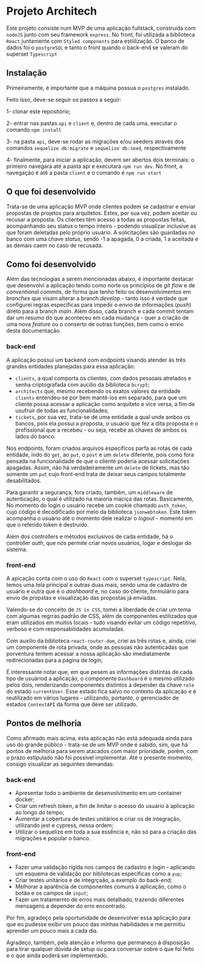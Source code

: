 # Projeto Architech

Este projeto consiste num MVP de uma aplicação fullstack, construida com `nodeJS` junto com seu framework `express`. No front, foi utilizada a biblioteca `React` juntamente com `Styled components` para estiilização. O banco de dados foi o `postgreSQL` e tanto o front quando o back-end se valeram do superset `Typescript`

## Instalação
Primeiramente, é importante que a máquina possua o `postgres` instalado.

Feito isso, deve-se seguir os passos a seguir:

1- clonar este repositório;

2- entrar nas pastas `api` e `client` e, dentro de cada uma, executar o comando `npm install`

3- na pasta `api`, deve-se rodar as migrações e/ou seeders através dos comandos `sequelize db:migrate` e `sequelize db:seed`, respectivamente

4- finalmente, para iniciar a aplicação, devem ser abertos dois terminais: o primeiro navegará até a pasta api e executará `npm run dev`. No front, a navegação é até a pasta `client` e o comando é `npm run start`

## O que foi desenvolvido
Trata-se de uma aplicação MVP onde clientes podem se cadastrar e enviar propostas de projetos para arquitetos. Estes, por sua vez, podem aceitar ou recusar a proposta. Os clientes têm acesso a todas as propostas feitas, acompanhando seu status o tempo inteiro - podendo visualizar inclusive as que foram deletadas pelo próprio usuário. A solicitações são guardadas no banco com uma chave _status_, sendo -1 a apagada, 0 a criada, 1 a aceitada e as demais caem no caso de recusada.

## Como foi desenvolvido
Além das tecnologias a serem mencionadas abaixo, é importante destacar que desenvolvi a aplicação tendo como norte os princípios de _git flow_ e de _conventional commits_, de forma que tenho feito os desenvolvimentos em _branches_ que visam alterar a branch _develop_ - tanto isso é verdade que configurei regras específicas para impedir o envio de informações (_push_) direto para a branch _main_.
Além disso, cada branch e cada commit tentam dar um resumo do que aconteceu em cada mudança - quer a criação de uma nova _feature_ ou o conserto de outras funções, bem como o envio desta documentação.
### back-end
A aplicação possui um backend com endpoints visando atender às três grandes entidades planejadas para essa aplicação: 
- `clients`, a qual comporta os clientes, com dados pessoais atrelados e senha criptografada com aucílio da biblioteca `bcrypt`;
- `architects` que, mesmo recebendo os exatos valores da entidade `clients` entendeu-se por bem mantê-los em separado, para que um cliente possa acessar a aplicação como arquiteto e vice versa, a fim de usufruir de todas as funcionalidades;
- `tickets`, por sua vez, trata-se de uma entidade a qual unde ambos os bancos, pois ela possui a proposta, o usuário que fez a dita proposta e o profissional que a recebeu - ou seja, recebe as chaves de ambos os lados do banco.

Nos endpoints, foram criados arquivos específicos parfa as rotas de cada entidade, indo do `get`, ao `put`, o `post` e um `delete` diferente, pois como fora pensada na funcionalidade de que o cliente poderia acessar solicitações apagadas. Assim, não há verdadeiramente um `delete` de tickets, mas tão somente um `put` cujo front-end trata de deixar seus campos totalmente desabilitados.

Para garantir a segurança, fora criado, também, um `middleware` de autenticação, o qual é utilizado na maioria maciça das rotas. Basicamente, No momento do login o usuário recebe um cookie chamado `auth_token`, cujo código é decodificado por meio da biblioteca `jsonwebtoken`. Este token acompanha o usuário até o momento dele realizar o _logout_ - momento em que o referido token é destruído.

Além dos controllers e métodos exclusivos de cada entidade, há o controller _auth_, que nos permite criar novos usuários, logar e deslogar do sistema.

### front-end
A apicação conta com o uso do `React` com o superset `typescript`. Nela, temos uma tela principal e outras duas mais, sendo uma de cadastro de usuário e outra que é o _dashboard_ e, no caso do cliente, formulário para envio de propstas e visualização das propostas já enviadas.

Valendo-se do conceito de `JS in CSS`, tomei a liberdade de criar um tema com algumas regrras padrão de CSS, além de componentes estilizados que eram utilizados em muitos locais - tudo visando evitar um código repetitivo, verboso e com responsabilidades acumuladas.

Com auxílio da biblioteca `react-router-dom`, criei as três rotas e, ainda,  criei um componente de rota privada, onde as pessoas não autenticadas que porventura tentem acessar a nossa aplicação são imediatamente redirecionadas para a página de login;

É interessante notar que, em que pesem as informações distintas de cada tipo de usuáriod a aplicação, o componente `Dashboard` é o mesmo utilizado pelos dois, renderizando componentes distintos a depender da chave `role` do estado `currentUser`. Esse estado fica salvo no contexto da aplicação e é reutilizado em vários lugares - utilizando, portanto, o gerenciador de estados `ContextAPI` da forma que deve ser utilizado.

## Pontos de melhoria
Como afirmado mais acima, esta aplicação não está adequada ainda para uso do grande público - trata-se de um MVP onde é sabido, sim, que há pontos de melhoria para serem atacados com maior prioridade, porém, com o prazo estipulado não foi possível implementar. Até o presente momento, consigo visualizar as seguintes demandas:

### back-end
- Apresentar todo o ambiente de desenvolvimento em um container docker;
- Criar um refresh token, a fim de limitar o acesso do usuário à aplicação ao longo do tempo;
- Aumentar a cobertura de testes unitários e criar os de integração, utilizando jest e cypress, nessa ordem;
- Utilizar o sequelize em toda a sua essência e, não só para a criação das migrações e popular o banco.
### front-end
- Fazer uma validação rígida nos campos de cadastro e login - aplicando um esquema de validação por bibliotecas específicas como a `yup`;
- Criar testes unitários e de integrçaão, a exemplo do back-end;
- Melhorar a aparência de componentes comuns à aplicação, como o botão e os campos de `input`;
- Fazer um tratamernto de erros mais detalhado, trazendo diferentes mensagens a depender do erro encontrado.


Por fim, agradeço pela oportunidade de desenvolver essa aplicação para que eu pudesse exibir um pouco das minhas habilidades e me permitiu aprender um pouco mais a cada dia.

Agradeço, também, pela atenção e informo que permaneço à disposição para tirar qualquer dúvida de setup ou para conversar sobre o que foi feito e o que ainda poderá ser implementado.
